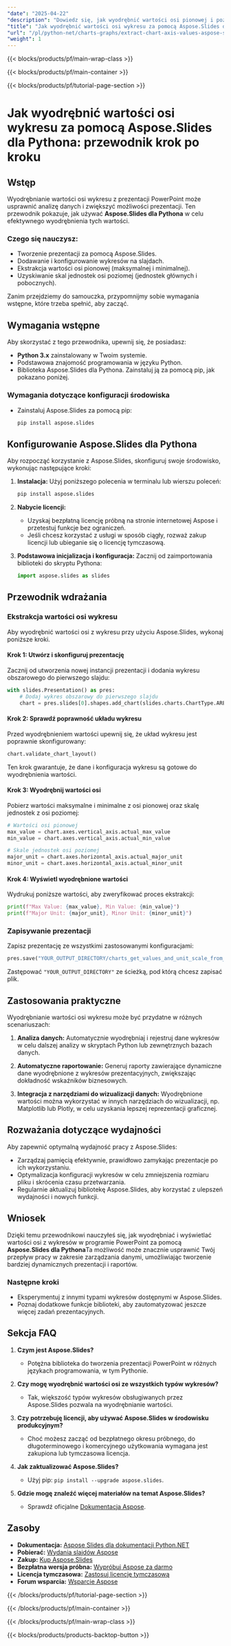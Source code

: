 ```yaml
---
"date": "2025-04-22"
"description": "Dowiedz się, jak wyodrębnić wartości osi pionowej i poziomej z wykresów w prezentacjach PowerPoint za pomocą Aspose.Slides dla Pythona. Postępuj zgodnie z tym samouczkiem krok po kroku."
"title": "Jak wyodrębnić wartości osi wykresu za pomocą Aspose.Slides dla Pythona? Przewodnik krok po kroku"
"url": "/pl/python-net/charts-graphs/extract-chart-axis-values-aspose-slides-python/"
"weight": 1
---
```


{{< blocks/products/pf/main-wrap-class >}}

{{< blocks/products/pf/main-container >}}

{{< blocks/products/pf/tutorial-page-section >}}
# Jak wyodrębnić wartości osi wykresu za pomocą Aspose.Slides dla Pythona: przewodnik krok po kroku

## Wstęp

Wyodrębnianie wartości osi wykresu z prezentacji PowerPoint może usprawnić analizę danych i zwiększyć możliwości prezentacji. Ten przewodnik pokazuje, jak używać **Aspose.Slides dla Pythona** w celu efektywnego wyodrębnienia tych wartości.

### Czego się nauczysz:
- Tworzenie prezentacji za pomocą Aspose.Slides.
- Dodawanie i konfigurowanie wykresów na slajdach.
- Ekstrakcja wartości osi pionowej (maksymalnej i minimalnej).
- Uzyskiwanie skal jednostek osi poziomej (jednostek głównych i pobocznych).

Zanim przejdziemy do samouczka, przypomnijmy sobie wymagania wstępne, które trzeba spełnić, aby zacząć.

## Wymagania wstępne

Aby skorzystać z tego przewodnika, upewnij się, że posiadasz:
- **Python 3.x** zainstalowany w Twoim systemie.
- Podstawowa znajomość programowania w języku Python.
- Biblioteka Aspose.Slides dla Pythona. Zainstaluj ją za pomocą pip, jak pokazano poniżej.

### Wymagania dotyczące konfiguracji środowiska
- Zainstaluj Aspose.Slides za pomocą pip:
  ```bash
  pip install aspose.slides
  ```

## Konfigurowanie Aspose.Slides dla Pythona

Aby rozpocząć korzystanie z Aspose.Slides, skonfiguruj swoje środowisko, wykonując następujące kroki:

1. **Instalacja:**
   Użyj poniższego polecenia w terminalu lub wierszu poleceń:
   ```bash
   pip install aspose.slides
   ```

2. **Nabycie licencji:**
   - Uzyskaj bezpłatną licencję próbną na stronie internetowej Aspose i przetestuj funkcje bez ograniczeń.
   - Jeśli chcesz korzystać z usługi w sposób ciągły, rozważ zakup licencji lub ubieganie się o licencję tymczasową.

3. **Podstawowa inicjalizacja i konfiguracja:**
   Zacznij od zaimportowania biblioteki do skryptu Pythona:
   ```python
   import aspose.slides as slides
   ```

## Przewodnik wdrażania

### Ekstrakcja wartości osi wykresu

Aby wyodrębnić wartości osi z wykresu przy użyciu Aspose.Slides, wykonaj poniższe kroki.

#### Krok 1: Utwórz i skonfiguruj prezentację

Zacznij od utworzenia nowej instancji prezentacji i dodania wykresu obszarowego do pierwszego slajdu:
```python
with slides.Presentation() as pres:
    # Dodaj wykres obszarowy do pierwszego slajdu
    chart = pres.slides[0].shapes.add_chart(slides.charts.ChartType.AREA, 100, 100, 500, 350)
```

#### Krok 2: Sprawdź poprawność układu wykresu

Przed wyodrębnieniem wartości upewnij się, że układ wykresu jest poprawnie skonfigurowany:
```python
chart.validate_chart_layout()
```
Ten krok gwarantuje, że dane i konfiguracja wykresu są gotowe do wyodrębnienia wartości.

#### Krok 3: Wyodrębnij wartości osi

Pobierz wartości maksymalne i minimalne z osi pionowej oraz skalę jednostek z osi poziomej:
```python
# Wartości osi pionowej
max_value = chart.axes.vertical_axis.actual_max_value
min_value = chart.axes.vertical_axis.actual_min_value

# Skale jednostek osi poziomej
major_unit = chart.axes.horizontal_axis.actual_major_unit
minor_unit = chart.axes.horizontal_axis.actual_minor_unit
```

#### Krok 4: Wyświetl wyodrębnione wartości

Wydrukuj poniższe wartości, aby zweryfikować proces ekstrakcji:
```python
print(f"Max Value: {max_value}, Min Value: {min_value}")
print(f"Major Unit: {major_unit}, Minor Unit: {minor_unit}")
```

### Zapisywanie prezentacji

Zapisz prezentację ze wszystkimi zastosowanymi konfiguracjami:
```python
pres.save("YOUR_OUTPUT_DIRECTORY/charts_get_values_and_unit_scale_from_axis_out.pptx", slides.export.SaveFormat.PPTX)
```
Zastępować `"YOUR_OUTPUT_DIRECTORY"` ze ścieżką, pod którą chcesz zapisać plik.

## Zastosowania praktyczne

Wyodrębnianie wartości osi wykresu może być przydatne w różnych scenariuszach:

1. **Analiza danych:**
   Automatycznie wyodrębniaj i rejestruj dane wykresów w celu dalszej analizy w skryptach Python lub zewnętrznych bazach danych.
   
2. **Automatyczne raportowanie:**
   Generuj raporty zawierające dynamiczne dane wyodrębnione z wykresów prezentacyjnych, zwiększając dokładność wskaźników biznesowych.
   
3. **Integracja z narzędziami do wizualizacji danych:**
   Wyodrębnione wartości można wykorzystać w innych narzędziach do wizualizacji, np. Matplotlib lub Plotly, w celu uzyskania lepszej reprezentacji graficznej.

## Rozważania dotyczące wydajności

Aby zapewnić optymalną wydajność pracy z Aspose.Slides:
- Zarządzaj pamięcią efektywnie, prawidłowo zamykając prezentacje po ich wykorzystaniu.
- Optymalizacja konfiguracji wykresów w celu zmniejszenia rozmiaru pliku i skrócenia czasu przetwarzania.
- Regularnie aktualizuj bibliotekę Aspose.Slides, aby korzystać z ulepszeń wydajności i nowych funkcji.

## Wniosek

Dzięki temu przewodnikowi nauczyłeś się, jak wyodrębniać i wyświetlać wartości osi z wykresów w programie PowerPoint za pomocą **Aspose.Slides dla Pythona**Ta możliwość może znacznie usprawnić Twój przepływ pracy w zakresie zarządzania danymi, umożliwiając tworzenie bardziej dynamicznych prezentacji i raportów.

### Następne kroki
- Eksperymentuj z innymi typami wykresów dostępnymi w Aspose.Slides.
- Poznaj dodatkowe funkcje biblioteki, aby zautomatyzować jeszcze więcej zadań prezentacyjnych.

## Sekcja FAQ

1. **Czym jest Aspose.Slides?**
   - Potężna biblioteka do tworzenia prezentacji PowerPoint w różnych językach programowania, w tym Pythonie.

2. **Czy mogę wyodrębnić wartości osi ze wszystkich typów wykresów?**
   - Tak, większość typów wykresów obsługiwanych przez Aspose.Slides pozwala na wyodrębnianie wartości.

3. **Czy potrzebuję licencji, aby używać Aspose.Slides w środowisku produkcyjnym?**
   - Choć możesz zacząć od bezpłatnego okresu próbnego, do długoterminowego i komercyjnego użytkowania wymagana jest zakupiona lub tymczasowa licencja.

4. **Jak zaktualizować Aspose.Slides?**
   - Użyj pip: `pip install --upgrade aspose.slides`.

5. **Gdzie mogę znaleźć więcej materiałów na temat Aspose.Slides?**
   - Sprawdź oficjalne [Dokumentacja Aspose](https://reference.aspose.com/slides/python-net/).

## Zasoby
- **Dokumentacja:** [Aspose Slides dla dokumentacji Python.NET](https://reference.aspose.com/slides/python-net/)
- **Pobierać:** [Wydania slajdów Aspose](https://releases.aspose.com/slides/python-net/)
- **Zakup:** [Kup Aspose.Slides](https://purchase.aspose.com/buy)
- **Bezpłatna wersja próbna:** [Wypróbuj Aspose za darmo](https://releases.aspose.com/slides/python-net/)
- **Licencja tymczasowa:** [Zastosuj licencję tymczasową](https://purchase.aspose.com/temporary-license/)
- **Forum wsparcia:** [Wsparcie Aspose](https://forum.aspose.com/c/slides/11)

{{< /blocks/products/pf/tutorial-page-section >}}

{{< /blocks/products/pf/main-container >}}

{{< /blocks/products/pf/main-wrap-class >}}

{{< blocks/products/products-backtop-button >}}